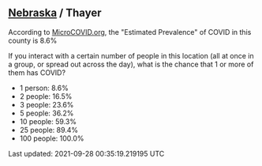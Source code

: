 
## [Nebraska](/united-states/nebraska) / Thayer

According to [MicroCOVID.org](http://microcovid.org),
the "Estimated Prevalence" of COVID in this county is 8.6%

If you interact with a certain number of people in this location
(all at once in a group, or spread out across the day), what is the chance that
1 or more of them has COVID?

- 1 person: 8.6%
- 2 people: 16.5%
- 3 people: 23.6%
- 5 people: 36.2%
- 10 people: 59.3%
- 25 people: 89.4%
- 100 people: 100.0%

Last updated: 2021-09-28 00:35:19.219195 UTC
